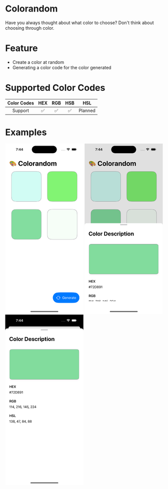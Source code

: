 # Colorandom

Have you always thought about what color to choose? Don't think about choosing through color.

# Feature

- Create a color at random
- Generating a color code for the color generated

# Supported Color Codes

| Color Codes | HEX | RGB | HSB |   HSL   |
| :---------: | :-: | :-: | :-: | :-----: |
|   Support   | ✅  | ✅  | ✅  | Planned |

# Examples

<div>
  <img src="./Assets/Colorandom-main.png" width="250" />
  <img src="./Assets/Colorandom-click.png" width="250" />
  <img src="./Assets/Colorandom-sheet.png" width="250" />
</div>
